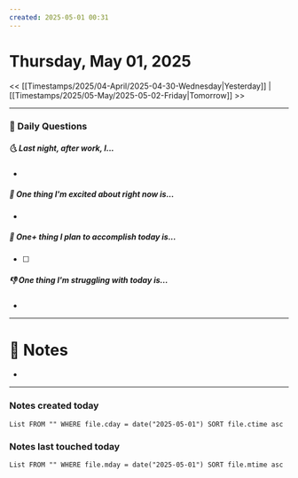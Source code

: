 ```yaml
---
created: 2025-05-01 00:31
---
```

# Thursday, May 01, 2025

<< [[Timestamps/2025/04-April/2025-04-30-Wednesday|Yesterday]] | [[Timestamps/2025/05-May/2025-05-02-Friday|Tomorrow]] >>

---
### 📅 Daily Questions
##### 🌜 Last night, after work, I...
- 

##### 🙌 One thing I'm excited about right now is...
- 

##### 🚀 One+ thing I plan to accomplish today is...
- [ ] 

##### 👎 One thing I'm struggling with today is...
- 

---
# 📝 Notes
- 

---
### Notes created today
```dataview
List FROM "" WHERE file.cday = date("2025-05-01") SORT file.ctime asc
```

### Notes last touched today
```dataview
List FROM "" WHERE file.mday = date("2025-05-01") SORT file.mtime asc
```